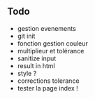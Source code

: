 ## Todo
- gestion evenements
- git init
- fonction gestion couleur
- multiplieur et tolérance
- sanitize input
- result in html
- style ?
- corrections tolerance
- tester la page index !